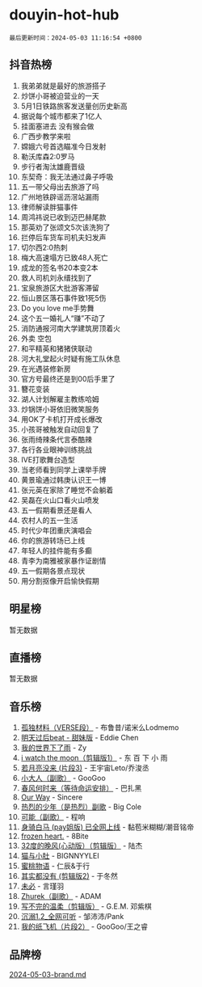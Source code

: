 # douyin-hot-hub

`最后更新时间：2024-05-03 11:16:54 +0800`

## 抖音热榜

1. 我弟弟就是最好的旅游搭子
1. 炒饼小哥被迫营业的一天
1. 5月1日铁路旅客发送量创历史新高
1. 据说每个城市都来了1亿人
1. 挂面塞进去 没有猴会做
1. 广西步教学来啦
1. 嫦娥六号首选瞄准今日发射
1. 勒沃库森2:0罗马
1. 步行者淘汰雄鹿晋级
1. 东契奇：我无法通过鼻子呼吸
1. 五一带父母出去旅游了吗
1. 广州地铁辟谣沥滘站漏雨
1. 律师解读胖猫事件
1. 周鸿祎说已收到迈巴赫尾款
1. 那英劝了张颂文5次该洗狗了
1. 拦停后车货车司机夫妇发声
1. 切尔西2:0热刺
1. 梅大高速塌方已致48人死亡
1. 成龙的签名书20本变2本
1. 救人司机刘永缙找到了
1. 宝泉旅游区大批游客滞留
1. 恒山景区落石事件致1死5伤
1. Do you love me手势舞
1. 这个五一婚礼人“赚”不动了
1. 消防通报河南大学建筑房顶着火
1. 外卖 空包
1. 和平精英和猪猪侠联动
1. 河大礼堂起火时疑有施工队休息
1. 在光遇装修新房
1. 官方号最终还是到00后手里了
1. 簪花变装
1. 湖人计划解雇主教练哈姆
1. 炒锅饼小哥依旧微笑服务
1. 用OK了卡机打开成长爆改
1. 小孩哥被触发自动回复了
1. 张雨绮辣条代言泰酷辣
1. 各行各业眼神训练挑战
1. IVE打歌舞台造型
1. 当老师看到同学上课举手牌
1. 黄景瑜通过韩庚认识王一博
1. 张元英在家除了睡觉不会躺着
1. 吴磊在火山口看火山喷发
1. 五一假期看景还是看人
1. 农村人的五一生活
1. 时代少年团重庆演唱会
1. 你的旅游转场已上线
1. 年轻人的挂件能有多癫
1. 青李为南雅被家暴作证剧情
1. 五一假期各景点现状
1. 用分割抠像开启愉快假期

## 明星榜

暂无数据

## 直播榜

暂无数据

## 音乐榜

1. [孤独材料（VERSE段）](https://sf6-cdn-tos.douyinstatic.com/obj/tos-cn-ve-2774/ocX7glDNHYlwFeYrGQfBZoThtvPWy8tCCEBGKQ) - 布鲁昔/诺米么Lodmemo
1. [明天过后beat - 甜妹版](https://sf5-hl-cdn-tos.douyinstatic.com/obj/tos-cn-ve-2774/osMLYeeoMm04CZyaI91XUDF8OzLRLgePKALGHI) - Eddie Chen
1. [我的世界下了雨](https://sf3-cdn-tos.douyinstatic.com/obj/tos-cn-ve-2774/o85sBiwXIByH9bWIMAEEOoiQ1o1m9Afn15BspE) - Zy
1. [i watch the moon（剪辑版1）](https://sf5-hl-cdn-tos.douyinstatic.com/obj/tos-cn-ve-2774/o0I9mSChzHZANMJIEBfkCQzzg6N5WAcVtqft9P) - 东 百 下 小 雨
1. [若月亮没来 (片段3)](https://sf5-hl-cdn-tos.douyinstatic.com/obj/tos-cn-ve-2774/okfyEUsGW1B1ovJi5JiN9IjvAT2lMwA054GoEB) - 王宇宙Leto/乔浚丞
1. [小大人（副歌）](https://sf6-cdn-tos.douyinstatic.com/obj/tos-cn-ve-2774/oIhaDwehWhLFsVIG7QIICLLazDNGJAGg5geeb4) - GooGoo
1. [春风何时来（等待命运安排）](https://sf3-cdn-tos.douyinstatic.com/obj/tos-cn-ve-2774/oICBNbD3gelMfB4WgiD1KI2jQtXZE2FgHLwtsl) - 巴扎黑
1. [Our Way](https://sf5-hl-cdn-tos.douyinstatic.com/obj/tos-cn-ve-2774/o8tPEkQgQNCe0DPeFwZzYrbqLlnzBBrYidWkEZ) - Sincere
1. [热烈的少年（是热烈）副歌](https://sf3-cdn-tos.douyinstatic.com/obj/tos-cn-ve-2774/owVNI0CLDAUMtSz6TEYvfFBFL4UDFFhLfgK8fa) - Big Cole
1. [可能（副歌）](https://sf5-hl-cdn-tos.douyinstatic.com/obj/tos-cn-ve-2774/cde1731888894259b333569393c2fb51) - 程响
1. [身骑白马 (pay姐版) 已全网上线](https://sf3-cdn-tos.douyinstatic.com/obj/tos-cn-ve-2774/oQLO5ZgLsFkaDhdIIveF2zUCgfweY0gWaH4AQG) - 黏苞米糊糊/潮音铭帝
1. [frozen heart.](https://sf5-hl-cdn-tos.douyinstatic.com/obj/tos-cn-ve-2774/oIIWJfyjIACZA9zQMtnJ6hQQhFC4vhCupoRBsO) - 8Bite
1. [32度的晚风(心动版）（剪辑版）](https://sf5-hl-cdn-tos.douyinstatic.com/obj/tos-cn-ve-2774/owNyabsyWdzUulxhoJfK8IBXgp0UMQAHpvGh2B) - 陆杰
1. [猫与小肚](https://sf5-hl-cdn-tos.douyinstatic.com/obj/tos-cn-ve-2774/osZeoClMECgK8DYl6VebABgbchEtPYQjZEnRtd) - BIGNNYYLEI
1. [蜜桃物语](https://sf3-cdn-tos.douyinstatic.com/obj/tos-cn-ve-2774/oIhOSCZtIACtYU4XQkngiW9kCBfVD1Fz9IYeqL) - 仁辰&于行
1. [其实都没有 (剪辑版2)](https://sf5-hl-cdn-tos.douyinstatic.com/obj/tos-cn-ve-2774/oEBNQenHZtBhxYjGgUDQk0BCHTigQafgFlbQ7k) - 于冬然
1. [未必](https://sf5-hl-cdn-tos.douyinstatic.com/obj/tos-cn-ve-2774/ogntQMFnKQDZUgTCYuJgfLEtleYZZFxBQqhhFB) - 言瑾羽
1. [Zhurek（副歌）](https://sf3-cdn-tos.douyinstatic.com/obj/tos-cn-ve-2774/ooQm8FBZQDlf0btEYgVpCcSCQfrdJGBEKZYBGS) - ADAM
1. [写不完的温柔（剪辑版）](https://sf5-hl-cdn-tos.douyinstatic.com/obj/tos-cn-ve-2774/oYBzzZQJ233GfwkemJJffAIWgeIYrjZfWhHTcG) - G.E.M. 邓紫棋
1. [沉溺1.2_全网可听](https://sf5-hl-cdn-tos.douyinstatic.com/obj/tos-cn-ve-2774/ok2QoiBqsWAX9McZmWiI9gAB0EzwD4Xj6yfmtH) - 邹沛沛/Pank
1. [我的纸飞机（片段2）](https://sf5-hl-cdn-tos.douyinstatic.com/obj/tos-cn-ve-2774/oM2ZrKcg2CD5AeRB2gkeXOFB1IxAGJdZPazYHf) - GooGoo/王之睿

## 品牌榜

[2024-05-03-brand.md](2024-05-03-brand.md)

